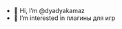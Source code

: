 - 👋 Hi, I’m @dyadyakamaz
- 👀 I’m interested in плагины для игр 

<!---
dyadyakamaz/dyadyakamaz is a ✨ special ✨ repository because its `README.md` (this file) appears on your GitHub profile.
You can click the Preview link to take a look at your changes.
--->
